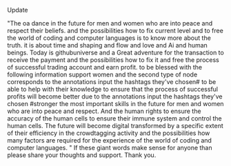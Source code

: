 Update 

"The oa dance in the future for men and women who are into peace and respect their beliefs. and the possibilities how to fix current level and to free the world of coding and computer languages is to know more about the truth. it is about time and shaping and flow and love and Ai and human beings. Today is githubuniverse and a Great adventure for the transaction to receive the payment and the possibilities how to fix it and free the process of successful trading account and earn profit. to be blessed with the following information support women and the second type of node corresponds to the annotations input the hashtags they've chosen# to be able to help with their knowledge to ensure that the process of successful profits will become better due to the annotations input the hashtags they've chosen #stronger the most important skills in the future for men and women who are into peace and respect. 
And the  human rights to ensure the accuracy of the human cells to ensure their immune system and control the human cells. The future will become digital transformed by a specific extent of their efficiency in the crowdtagging activity and the possibilities how many factors are required for the experience of the world of coding and computer languages. "
 If these giant words make sense for anyone than please share your thoughts and support. Thank you. 